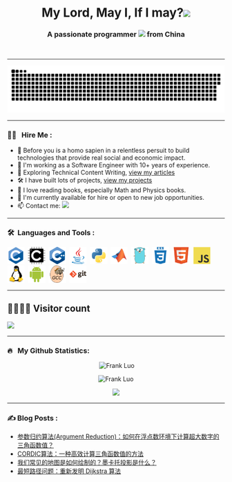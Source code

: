 <h1 align="center">My Lord, May I, If I may?<img src="https://media.giphy.com/media/hvRJCLFzcasrR4ia7z/giphy.gif" width="40"></h1>

<h3 align="center">A passionate programmer <img src="https://media.giphy.com/media/WUlplcMpOCEmTGBtBW/giphy.gif" width="30"> from China</h3>

<p align="center"><img src="https://komarev.com/ghpvc/?username=longluo&style=flat-square&color=blue" alt=""></p>

---

![Github Streak](./dist/github-contribution-grid-snake.svg)

---

### :man_technologist: &nbsp; Hire Me :

- 🙇 Before you is a homo sapien in a relentless persuit to build technologies that provide real social and economic impact.
- 🔭 I'm working as a Software Engineer with 10+ years of experience.
- 🌱 Exploring Technical Content Writing, [view my articles](http://www.longluo.me)
- 🛠️ I have built lots of projects, [view my projects](http://www.longluo.me/works/)
- :book: I love reading books, especially Math and Physics books.
- 💼 I'm currently available for hire or open to new job opportunities. 
- 📫 Contact me: <a target="_blank"
href="mailto:longluo2005@gmail.com"><img
src="https://img.shields.io/badge/-Gmail-D14836?style=for-the-badge&logo=Gmail&logoColor=white"></img></a>

---

### 🛠 &nbsp;Languages and Tools :

<p>
<img src="https://github.com/devicons/devicon/blob/master/icons/c/c-original.svg" title="C" alt="C" width="40" height="40"/>&nbsp;
<img src="https://github.com/devicons/devicon/blob/master/icons/embeddedc/embeddedc-original.svg" title="Embedded C" alt="Embedded C" width="40" height="40"/>&nbsp;
<img src="https://github.com/devicons/devicon/blob/master/icons/cplusplus/cplusplus-original.svg" title="C++" alt="C++" width="40" height="40"/>&nbsp;
<img src="https://github.com/devicons/devicon/blob/master/icons/java/java-original.svg" title="Java" alt="Java" width="40" height="40"/>&nbsp;
<img src="https://github.com/devicons/devicon/blob/master/icons/python/python-original.svg" title="Python" alt="Python" width="40" height="40"/>&nbsp;
<img src="https://github.com/devicons/devicon/blob/master/icons/matlab/matlab-original.svg" title="Matlab" alt="Matlab" width="40" height="40"/>&nbsp;
<img src="https://github.com/devicons/devicon/blob/master/icons/go/go-original.svg" title="Go" alt="Go" width="40" height="40"/>&nbsp;
<img src="https://github.com/devicons/devicon/blob/master/icons/css3/css3-plain-wordmark.svg"  title="CSS3" alt="CSS" width="40" height="40"/>&nbsp;
<img src="https://github.com/devicons/devicon/blob/master/icons/html5/html5-original.svg" title="HTML5" alt="HTML" width="40" height="40"/>&nbsp;
<img src="https://github.com/devicons/devicon/blob/master/icons/javascript/javascript-original.svg" title="JavaScript" alt="JavaScript" width="40" height="40"/>&nbsp;
<img src="https://github.com/devicons/devicon/blob/master/icons/linux/linux-original.svg" title="Linux" alt="Linux" width="40" height="40"/>&nbsp;
<img src="https://github.com/devicons/devicon/blob/master/icons/android/android-original.svg" title="Android" alt="Android" width="40" height="40"/>&nbsp;
<img src="https://github.com/devicons/devicon/blob/master/icons/gcc/gcc-original.svg" title="Gcc" alt="Gcc" width="40" height="40"/>&nbsp;
<img src="https://github.com/devicons/devicon/blob/master/icons/git/git-original-wordmark.svg" title="Git" **alt="Git" width="40" height="40"/>&nbsp;
</p>

---

<!--START_SECTION:waka-->
## 👨‍👨‍👦‍👦 Visitor count
<img src="https://profile-counter.glitch.me/longluo/count.svg" />
<!--END_SECTION:waka-->

---

### 🔥 &nbsp; My Github Statistics:

<p align="center">&nbsp;<img src="https://github-readme-stats.vercel.app/api?username=longluo&show_icons=true&theme=merko" alt="Frank Luo" /></p>

<p align="center"><img src="https://github-readme-streak-stats.herokuapp.com?user=longluo&theme=github-dark&date_format=M%20j%5B%2C%20Y%5D&fire=DDD877" alt="Frank Luo" /></p>

<p align="center"><img src="https://github-readme-stats.vercel.app/api/top-langs/?username=longluo&langs_count=12&layout=compact&theme=vue"</p>

---

### ✍️ Blog Posts : 
- [参数归约算法(Argument Reduction)：如何在浮点数环境下计算超大数字的三角函数值？](http://www.longluo.me/blog/2023/09/16/argument-reduction/) 
- [CORDIC算法：一种高效计算三角函数值的方法](http://www.longluo.me/blog/2023/06/07/CORDIC-algorithm/)
- [我们常见的地图是如何绘制的？墨卡托投影是什么？](http://www.longluo.me/blog/2023/05/20/The-Mercator-Projection/)
- [最短路径问题：重新发明 Dijkstra 算法](http://www.longluo.me/blog/2022/09/03/Dijkstra/)
<!-- BLOG-POST-LIST:START -->
<!-- BLOG-POST-LIST:END -->



